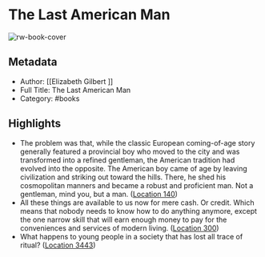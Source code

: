 # The Last American Man

![rw-book-cover](https://images-na.ssl-images-amazon.com/images/I/512UmAOsOzL._SL200_.jpg)

## Metadata
- Author: [[Elizabeth Gilbert ]]
- Full Title: The Last American Man
- Category: #books

## Highlights
- The problem was that, while the classic European coming-of-age story generally featured a provincial boy who moved to the city and was transformed into a refined gentleman, the American tradition had evolved into the opposite. The American boy came of age by leaving civilization and striking out toward the hills. There, he shed his cosmopolitan manners and became a robust and proficient man. Not a gentleman, mind you, but a man. ([Location 140](https://readwise.io/to_kindle?action=open&asin=B00O9A4B8E&location=140))
- All these things are available to us now for mere cash. Or credit. Which means that nobody needs to know how to do anything anymore, except the one narrow skill that will earn enough money to pay for the conveniences and services of modern living. ([Location 300](https://readwise.io/to_kindle?action=open&asin=B00O9A4B8E&location=300))
- What happens to young people in a society that has lost all trace of ritual? ([Location 3443](https://readwise.io/to_kindle?action=open&asin=B00O9A4B8E&location=3443))
